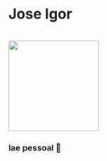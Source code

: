 <h1>Jose Igor</h1>



<br>
<div style="display: inline-block;">
  <img height="180em"  src="https://octodex.github.com/images/daftpunktocat-thomas.gif"/>



### Iae pessoal 🤘

<!--
**Igorarruda01/Igorarruda01** is a ✨ _special_ ✨ repository because its `README.md` (this file) appears on your GitHub profile.

Here are some ideas to get you started:

- 🔭 I’m currently working on ...
- 🌱 I’m currently learning ...
- 👯 I’m looking to collaborate on ...
- 🤔 I’m looking for help with ...
- 💬 Ask me about ...
- 📫 How to reach me: ...
- 😄 Pronouns: ...
- ⚡ Fun fact: ...
-->
